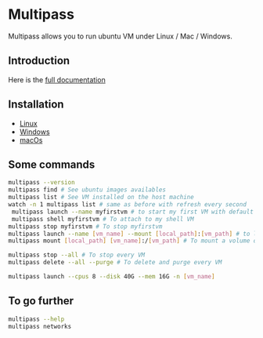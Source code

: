 # Multipass

Multipass allows you to run ubuntu VM under Linux / Mac / Windows.

## Introduction

Here is the [full documentation](https://multipass.run/)

## Installation

- [Linux](https://multipass.run/docs/installing-on-linux)
- [Windows](https://multipass.run/docs/installing-on-windows)
- [macOs](https://multipass.run/docs/installing-on-macos)

## Some commands

```bash
multipass --version
multipass find # See ubuntu images availables
multipass list # See VM installed on the host machine
watch -n 1 multipass list # same as before with refresh every second
 multipass launch --name myfirstvm # to start my first VM with default image
 multipass shell myfirstvm # To attach to my shell VM
multipass stop myfirstvm # To stop myfirstvm
multipass launch --name [vm_name] --mount [local_path]:[vm_path] # to launch a vm and mount a directory inside
multipass mount [local_path] [vm_name]:/[vm_path] # To mount a volume on a started vm

multipass stop --all # To stop every VM
multipass delete --all --purge # To delete and purge every VM

multipass launch --cpus 8 --disk 40G --mem 16G -n [vm_name]
```

## To go further

```bash
multipass --help
multipass networks
```
